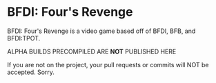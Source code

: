 # BFDI: Four's Revenge
BFDI: Four's Revenge is a video game based off of BFDI, BFB, and BFDI:TPOT.

ALPHA BUILDS PRECOMPILED ARE **NOT** PUBLISHED HERE

If you are not on the project, your pull requests or commits will NOT be accepted. Sorry.
